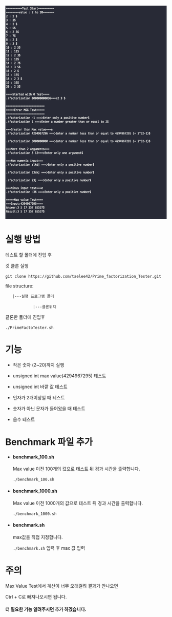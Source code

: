![](https://github.com/taelee42/Prime_factorization_Tester/blob/master/Screen%20Shot%202020-04-03%20at%203.33.12%20PM.png?raw=true)

# 실행 방법

테스트 할 폴더에 진입 후

깃 클론 실행

`git clone https://github.com/taelee42/Prime_factorization_Tester.git`

file structure:

       |---실행 프로그램 폴더
    
                |---클론위치



클론한 폴더에 진입후

`./PrimeFactoTester.sh`



# 기능

- 작은 숫자 (2~20)까지 실행

- unsigned int max value(4294967295) 테스트

- unsigned int 바깥 값 테스트

- 인자가 2개이상일 때 테스트

- 숫자가 아닌 문자가 들어왔을 때 테스트

- 음수 테스트

  

# Benchmark 파일 추가

- #### benchmark_100.sh

  Max value 이전 100개의 값으로 테스트 뒤 경과 시간을 출력합니다.

  `./benchmark_100.sh`

- #### benchmark_1000.sh

  Max value 이전 1000개의 값으로 테스트 뒤 경과 시간을 출력합니다.

  `./benchmark_1000.sh`

- #### benchmark.sh

  max값을 직접 지정합니다.

  `./benchmark.sh` 입력 후 max 값 입력



# 주의

Max Value Test에서 계산이 너무 오래걸려 결과가 안나오면

Ctrl + C로 빠져나오시면 됩니다.



#### 더 필요한 기능 알려주시면 추가 하겠습니다.

